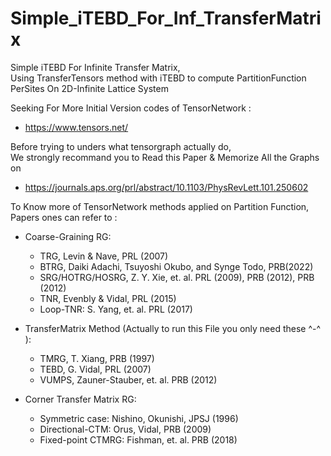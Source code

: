 # Simple_iTEBD_For_Inf_TransferMatrix
Simple iTEBD For Infinite Transfer Matrix, \
Using TransferTensors method with iTEBD to compute PartitionFunction PerSites On 2D-Infinite Lattice System 

Seeking For More Initial Version codes of TensorNetwork :
- https://www.tensors.net/

Before trying to unders what tensorgraph actually do,\
We strongly recommand you to Read this Paper & Memorize All the Graphs on
- https://journals.aps.org/prl/abstract/10.1103/PhysRevLett.101.250602

To Know more of TensorNetwork methods applied on Partition Function, Papers ones can refer to :

- Coarse-Graining RG: 
    * TRG, Levin & Nave, PRL (2007)
    * BTRG, Daiki Adachi, Tsuyoshi Okubo, and Synge Todo, PRB(2022)
    * SRG/HOTRG/HOSRG, Z. Y. Xie, et. al. PRL (2009), PRB (2012), PRB (2012)
    * TNR, Evenbly & Vidal, PRL (2015)
    * Loop-TNR: S. Yang, et. al. PRL (2017)
      
- TransferMatrix Method (Actually to run this File you only need these ^-^ ):
    * TMRG, T. Xiang, PRB (1997) 
    * TEBD, G. Vidal, PRL (2007) 
    * VUMPS, Zauner-Stauber, et. al. PRB (2012)
      
- Corner Transfer Matrix RG:
    * Symmetric case: Nishino, Okunishi, JPSJ (1996)
    * Directional-CTM: Orus, Vidal, PRB (2009)
    * Fixed-point CTMRG: Fishman, et. al. PRB (2018)
